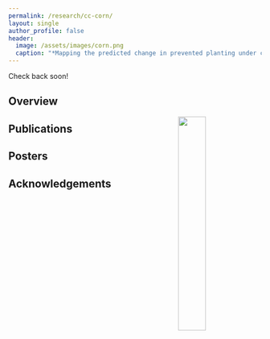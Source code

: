 ```yaml
---
permalink: /research/cc-corn/
layout: single
author_profile: false
header:
  image: /assets/images/corn.png
  caption: "*Mapping the predicted change in prevented planting under climate change*"
---
```


Check back soon!

## Overview

<img align="right" width="33%" margin-left="20px" src="/assets/images/aboutme1.jpg">

## Publications


## Posters


## Acknowledgements